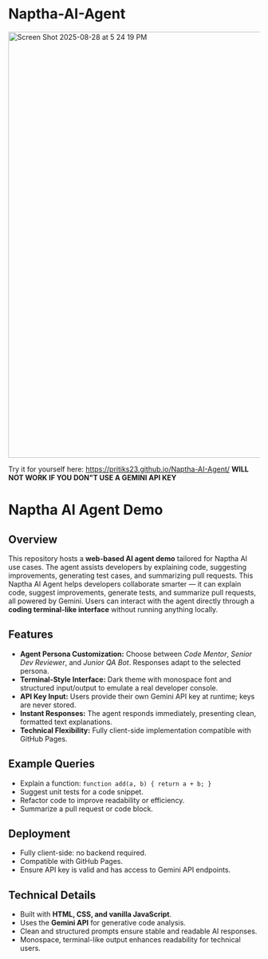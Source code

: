 # Naptha-AI-Agent
<img width="1428" height="853" alt="Screen Shot 2025-08-28 at 5 24 19 PM" src="https://github.com/user-attachments/assets/b38d5b70-0558-45e6-8f72-affbf61e2b88" />



Try it for yourself here: https://pritiks23.github.io/Naptha-AI-Agent/
**WILL NOT WORK IF YOU DON"T USE A GEMINI API KEY**


# Naptha AI Agent Demo

## Overview
This repository hosts a **web-based AI agent demo** tailored for Naptha AI use cases. The agent assists developers by explaining code, suggesting improvements, generating test cases, and summarizing pull requests. 
This Naptha AI Agent helps developers collaborate smarter — it can explain code, suggest improvements, generate tests, and summarize pull requests, all powered by Gemini.
 Users can interact with the agent directly through a **coding terminal-like interface** without running anything locally.

## Features
- **Agent Persona Customization:** Choose between *Code Mentor*, *Senior Dev Reviewer*, and *Junior QA Bot*. Responses adapt to the selected persona.
- **Terminal-Style Interface:** Dark theme with monospace font and structured input/output to emulate a real developer console.
- **API Key Input:** Users provide their own Gemini API key at runtime; keys are never stored.
- **Instant Responses:** The agent responds immediately, presenting clean, formatted text explanations.
- **Technical Flexibility:** Fully client-side implementation compatible with GitHub Pages.

## Example Queries
- Explain a function: `function add(a, b) { return a + b; }`
- Suggest unit tests for a code snippet.
- Refactor code to improve readability or efficiency.
- Summarize a pull request or code block.

## Deployment
- Fully client-side: no backend required.
- Compatible with GitHub Pages.
- Ensure API key is valid and has access to Gemini API endpoints.

## Technical Details
- Built with **HTML, CSS, and vanilla JavaScript**.
- Uses the **Gemini API** for generative code analysis.
- Clean and structured prompts ensure stable and readable AI responses.
- Monospace, terminal-like output enhances readability for technical users.
